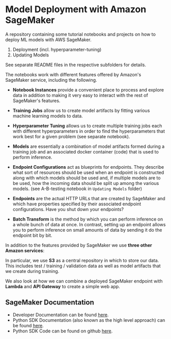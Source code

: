 # Model Deployment with Amazon SageMaker

A repository containing some tutorial notebooks and projects on how to deploy ML models with AWS SageMaker.

1. Deployment (incl. hyperparameter-tuning)
2. Updating Models

See separate README files in the respective subfolders for details.

The notebooks work with different features offered by Amazon's SageMaker service, including the following.

- **Notebook Instances** provide a convenient place to process and explore data in addition to making it very easy to interact with the rest of SageMaker's features.

- **Training Jobs** allow us to create model artifacts by fitting various machine learning models to data.

- **Hyperparameter Tuning** allows us to create multiple training jobs each with different hyperparameters in order to find the hyperparameters that work best for a given problem (see separate notebook).

- **Models** are essentially a combination of model artifacts formed during a training job and an associated docker container (code) that is used to perform inference.

- **Endpoint Configurations** act as blueprints for endpoints. They describe what sort of resources should be used when an endpoint is constructed along with which models should be used and, if multiple models are to be used, how the incoming data should be split up among the various models. (see A-B-testing notebook in `Updating Models` folder)

- **Endpoints** are the actual HTTP URLs that are created by SageMaker and which have properties specified by their associated endpoint configurations. Have you shut down your endpoints?

- **Batch Transform** is the method by which you can perform inference on a whole bunch of data at once. In contrast, setting up an endpoint allows you to perform inference on small amounts of data by sending it do the endpoint bit by bit.

In addition to the features provided by SageMaker we use **three other Amazon services**:

In particular, we use **S3** as a central repository in which to store our data. This includes test / training / validation data as well as model artifacts that we create during training.

We also look at how we can combine a deployed SageMaker endpoint with **Lambda** and **API Gateway** to create a simple web app.

## SageMaker Documentation

- Developer Documentation can be found [here](https://docs.aws.amazon.com/sagemaker/latest/dg/).
- Python SDK Documentation (also known as the high level approach) can be found [here](https://sagemaker.readthedocs.io/en/latest/).
- Python SDK Code can be found on github [here](https://github.com/aws/sagemaker-python-sdk).